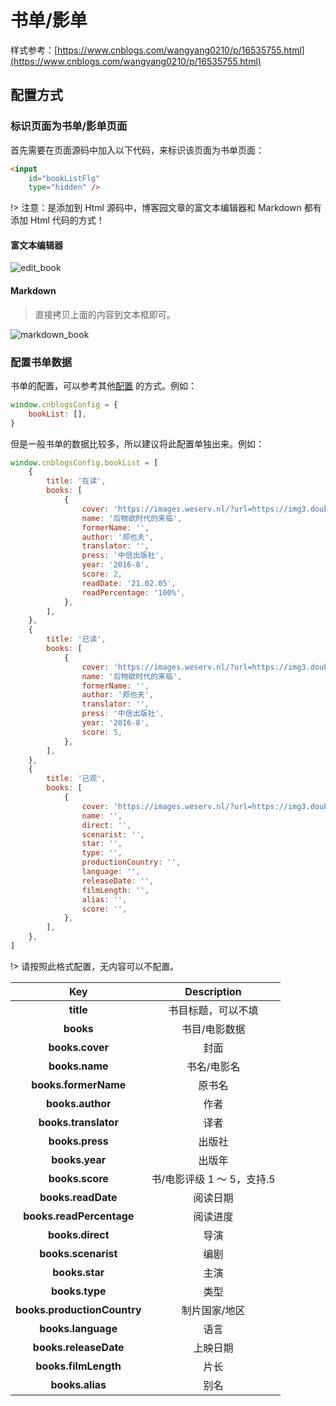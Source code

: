 # 书单/影单

样式参考：[https://www.cnblogs.com/wangyang0210/p/16535755.html](https://www.cnblogs.com/wangyang0210/p/16535755.html)

## 配置方式

### 标识页面为书单/影单页面

首先需要在页面源码中加入以下代码，来标识该页面为书单页面：

```html
<input
    id="bookListFlg"
    type="hidden" />
```

!> 注意：是添加到 Html 源码中，博客园文章的富文本编辑器和 Markdown 都有添加 Html 代码的方式！

#### 富文本编辑器

![edit_book](https://cdn.jsdelivr.net/gh/wangyang0210/pic/imgs/project/cnblogs/reprinted_01.png)

#### Markdown

> 直接拷贝上面的内容到文本框即可。

![markdown_book](https://cdn.jsdelivr.net/gh/wangyang0210/pic/imgs/project/cnblogs/markdown-book.png)

### 配置书单数据

书单的配置，可以参考其他[配置](https://wangyang0210.github.io/cnblogs-theme/v2/#/Docs/Customization/bookList) 的方式。例如：

```javascript
window.cnblogsConfig = {
    bookList: [],
}
```

但是一般书单的数据比较多，所以建议将此配置单独出来。例如：

```javascript
window.cnblogsConfig.bookList = [
    {
        title: '在读',
        books: [
            {
                cover: 'https://images.weserv.nl/?url=https://img3.doubanio.com/view/subject/l/public/s29934992.jpg',
                name: '后物欲时代的来临',
                formerName: '',
                author: '郑也夫',
                translator: '',
                press: '中信出版社',
                year: '2016-8',
                score: 2,
                readDate: '21.02.05',
                readPercentage: '100%',
            },
        ],
    },
    {
        title: '已读',
        books: [
            {
                cover: 'https://images.weserv.nl/?url=https://img3.doubanio.com/view/subject/l/public/s29934992.jpg',
                name: '后物欲时代的来临',
                formerName: '',
                author: '郑也夫',
                translator: '',
                press: '中信出版社',
                year: '2016-8',
                score: 5,
            },
        ],
    },
    {
        title: '已观',
        books: [
            {
                cover: 'https://images.weserv.nl/?url=https://img3.doubanio.com/view/subject/l/public/s29934992.jpg',
                name: '',
                direct: '',
                scenarist: '',
                star: '',
                type: '',
                productionCountry: '',
                language: '',
                releaseDate: '',
                filmLength: '',
                alias: '',
                score: '',
            },
        ],
    },
]
```

!> 请按照此格式配置，无内容可以不配置。

|           **Key**           |      **Description**       |
| :-------------------------: | :------------------------: |
|          **title**          |     书目标题，可以不填     |
|          **books**          |       书目/电影数据        |
|       **books.cover**       |            封面            |
|       **books.name**        |        书名/电影名         |
|    **books.formerName**     |           原书名           |
|      **books.author**       |            作者            |
|    **books.translator**     |            译者            |
|       **books.press**       |           出版社           |
|       **books.year**        |           出版年           |
|       **books.score**       | 书/电影评级 1 ～ 5，支持.5 |
|     **books.readDate**      |          阅读日期          |
|  **books.readPercentage**   |          阅读进度          |
|      **books.direct**       |            导演            |
|     **books.scenarist**     |            编剧            |
|       **books.star**        |            主演            |
|       **books.type**        |            类型            |
| **books.productionCountry** |       制片国家/地区        |
|     **books.language**      |            语言            |
|    **books.releaseDate**    |          上映日期          |
|    **books.filmLength**     |            片长            |
|       **books.alias**       |            别名            |
